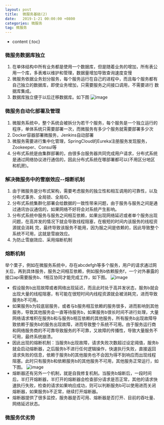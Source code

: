 ```yaml
---
layout: post
title:  微服务基础(2)
date:   2019-1-21 00:00:00 +0800
categories: 微服务
tag: 微服务
---
```


* content
{:toc}


### 微服务数据库独立
1. 在单体结构中所有业务都是使用一个数据库，但是随着业务的增加，所有表公用一个库，多表难以维护和管理，数据量增加导致查询速度变慢
2. 微服务依据业务划分服务，每个服务运行在自己的进程中，而且每个服务都有自己独立的数据库，即使业务增加，只需要服务之间接口调用，不需要进行
      数据库集成。
3. 数据库独立便于以后迁移数据库。如下图
![image](https://beautifulgirlzhangxiaogui.top/styles/images/2.png)
### 微服务自动化部署及管理
1. 微服务系统中，整个系统会被拆分为若干个服务，每个服务是一个独立运行的程序，单体系统只需要部署一次，而微服务有多少个服务就需要部署多少次
2. Docker容器部署微服务，Jenkins自动部署
3. 微服务需要进行集中化管理，SpringCloud的Eureka注册服务发现服务，Zookeeper、Consul等
4. 分布式系统是由集群部署的，由很多台服务器共同完成用户请求，分布式系统是通过网络协议进行通信的，因此分布式系统在哪部署都可以(不用区分地区和机房)。 
### 解决微服务中的雪崩效应--熔断机制
   1. 由于微服务是分布式架构，需要考虑服务的独立性和相互调用的可靠性，以及分布式事务、全局锁、全局ID。
   2. 分布式系统集群化部署会给数据的一致性带来问题，由于服务与服务之间是通过通讯协议通信的，如果网络不好将会对系统产生影响。
   3. 分布式系统中服务与服务之间相互依赖，如果出现网络延迟或者单个服务出现问题，在高并发的情况下就会导致线程阻塞，在极短的时间内该服务的线程资源就会消耗  完，最终导致该服务不能用，因为服之间是依赖的，因此导致整个系统不可用，这就是雪崩效应。
   4. 为防止雪崩效应、采用熔断机制
### 熔断机制
   举个栗子，例如在微服务系统中，存在abcdefgh等多个服务，用户的请求通过网关后，再到具体服务，服务之间相互依赖，例如服务b依赖服务f，一个对外暴露的接口api需要服务b、f相互协同才能完成工作，如下图。
   ![image](https://beautifulgirlzhangxiaogui.top/styles/images/4.png)
   * 假设服务b出现故障或者网络出现延迟，而且此时处于高并发状态，服务b就会出现大量的线程阻塞，有可能在很短时间内线程资源就会被消耗完，进而导致服务b不可用。
   * 如果服务b为较底层服务，或者与b服务相互依赖的服务很多，进而影响到其他服务，导致其他服务会一直等待服务b，如果服务b很长时间不进行处理，大量网络请求堆积在服务b和与服务b相互依赖的其他服务，所有服务b出现故障导致依赖于服务b的服务出现故障，进而导致整个系统不可用。由于服务运行商和网络服务商的不可靠导致服务的不可靠，又故障的传播性，导致大量服务不可用，最终系统崩溃。
   * 因此出现的熔断机制：当服务b出现故障，请求失败次数超过设定阈值，服务b就会启动熔断器，之后服务b不进行任何逻辑操作，快速执行失败，直接返回请求失败的信息，依赖于服务b的其他服务也不会因为得不到响应而出现线程阻塞。此时只有服务b和依赖服务b的其他服务不可用，其他服务正常运行，如下图。
   ![image](https://beautifulgirlzhangxiaogui.top/styles/images/5.png)
   * 熔断器还有另外一个机制，就是自我修复机制。当服务b熔断后，一段时间后，半打开熔断器，半打开的熔断器会检查部分请求是否正常，其他的请求快速执行失败，检查的请求如果响应成功，则可以判断服务b可以使用进而关闭熔断器，如果服务b不正常，继续打开熔断器。
   * 熔断器提供了很多监控，服务器是否可用、熔断器是否打开、目前的吞吐量、网络延迟状态。
### 微服务优劣势
